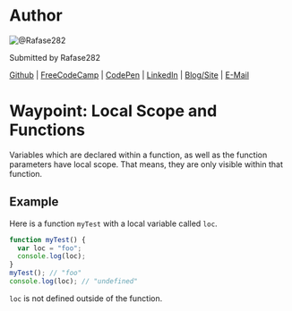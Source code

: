 # Author
![@Rafase282](https://avatars0.githubusercontent.com/Rafase282?&s=128)

Submitted by Rafase282

[Github](https://github.com/Rafase282) | [FreeCodeCamp](http://www.freecodecamp.com/rafase282) | [CodePen](http://codepen.io/Rafase282/) | [LinkedIn](https://www.linkedin.com/in/rafase282) | [Blog/Site](https://rafase282.wordpress.com/) | [E-Mail](mailto:rafase282@gmail.com)

# Waypoint: Local Scope and Functions
Variables which are declared within a function, as well as the function parameters have local scope. That means, they are only visible within that function.

## Example
Here is a function `myTest` with a local variable called `loc`.

```js
function myTest() {
  var loc = "foo";
  console.log(loc);
}
myTest(); // "foo"
console.log(loc); // "undefined"
```

`loc` is not defined outside of the function.
